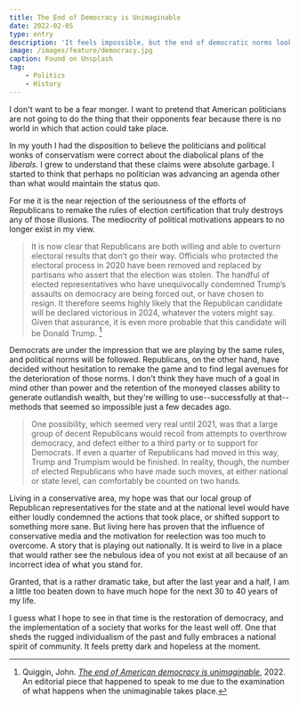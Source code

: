 ```yaml
---
title: The End of Democracy is Unimaginable
date: 2022-02-05
type: entry
description: 'It feels impossible, but the end of democratic norms looks probable within the decade.'
image: /images/feature/democracy.jpg
caption: Found on Unsplash
tag:
    - Politics
    - History
---
```


I don't want to be a fear monger. I want to pretend that American politicians are not going to do the thing that their opponents fear because there is no world in which that action could take place.

In my youth I had the disposition to believe the politicians and political wonks of conservatism were correct about the diabolical plans of the *liberals*. I grew to understand that these claims were absolute garbage. I started to think that perhaps no politician was advancing an agenda other than what would maintain the status quo.

For me it is the near rejection of the seriousness of the efforts of Republicans to remake the rules of election certification that truly destroys any of those illusions. The mediocrity of political motivations appears to no longer exist in my view.

> It is now clear that Republicans are both willing and able to overturn electoral results that don’t go their way. Officials who protected the electoral process in 2020 have been removed and replaced by partisans who assert that the election was stolen. The handful of elected representatives who have unequivocally condemned Trump’s assaults on democracy are being forced out, or have chosen to resign. It therefore seems highly likely that the Republican candidate will be declared victorious in 2024, whatever the voters might say. Given that assurance, it is even more probable that this candidate will be Donald Trump. [^1]

Democrats are under the impression that we are playing by the same rules, and political norms will be followed. Republicans, on the other hand, have decided without hesitation to remake the game and to find legal avenues for the deterioration of those norms. I don't think they have much of a goal in mind other than power and the retention of the moneyed classes ability to generate outlandish wealth, but they're willing to use--successfully at that--methods that seemed so impossible just a few decades ago.

>One possibility, which seemed very real until 2021, was that a large group of decent Republicans would recoil from attempts to overthrow democracy, and defect either to a third party or to support for Democrats. If even a quarter of Republicans had moved in this way, Trump and Trumpism would be finished. In reality, though, the number of elected Republicans who have made such moves, at either national or state level, can comfortably be counted on two hands.

Living in a conservative area, my hope was that our local group of Republican representatives for the state and at the national level would have either loudly condemned the actions that took place, or shifted support to something more sane. But living here has proven that the influence of conservative media and the motivation for reelection was too much to overcome. A story that is playing out nationally. It is weird to live in a place that would rather see the nebulous idea of you not exist at all because of an incorrect idea of what you stand for.

Granted, that is a rather dramatic take, but after the last year and a half, I am a little too beaten down to have much hope for the next 30 to 40 years of my life.

I guess what I hope to see in that time is the restoration of democracy, and the implementation of a society that works for the least well off. One that sheds the rugged individualism of the past and fully embraces a national spirit of community. It feels pretty dark and hopeless at the moment.

[^1]: Quiggin, John. *[The end of American democracy is unimaginable](https://crookedtimber.org/2022/01/30/the-end-of-american-democracy-is-unimaginable/)*, 2022. An editorial piece that happened to speak to me due to the examination of what happens when the unimaginable takes place.
